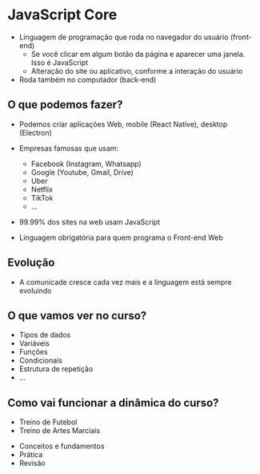 # JavaScript Core

* Linguagem de programação que roda no navegador do usuário (front-end)
    * Se você clicar em algum botão da página e aparecer uma janela. Isso é JavaScript
    * Alteração do site ou aplicativo, conforme a interação do usuário
* Roda também no computador (back-end)

## O que podemos fazer?

* Podemos criar aplicações Web, mobile (React Native), desktop (Electron)
* Empresas famosas que usam:
    * Facebook (Instagram, Whatsapp)
    * Google (Youtube, Gmail, Drive)
    * Uber
    * Netflix
    * TikTok
    * ...

* 99.99% dos sites na web usam JavaScript
* Linguagem obrigatória para quem programa o Front-end Web

## Evolução

* A comunicade cresce cada vez mais e a linguagem está sempre evoluindo

## O que vamos ver no curso?

- Tipos de dados
- Variáveis
- Funções
- Condicionais
- Estrutura de repetição
- ...

## Como vai funcionar a dinâmica do curso?

- Treino de Futebol
- Treino de Artes Marciais

* Conceitos e fundamentos
* Prática
* Revisão